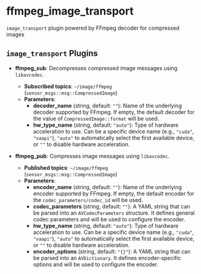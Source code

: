 # ffmpeg_image_transport

`image_transport` plugin powered by FFmpeg decoder for compressed images

## `image_transport` Plugins

* **ffmpeg_sub**: Decompresses compressed image messages using `libavcodec`.
  * **Subscribed topics**: `~/image/ffmpeg` (`sensor_msgs::msg::CompressedImage`)
  * **Parameters**:
    * **decoder_name** (string, default: `""`): Name of the underlying decoder supported by FFmpeg. If empty, the default decoder for the value of `CompressedImage::format` will be used.
    * **hw_type_name** (string, default: `"auto"`): Type of hardware acceleration to use. Can be a specific device name (e.g., `"cuda"`, `"vaapi"`), `"auto"` to automatically select the first available device, or `""` to disable hardware acceleration.

* **ffmpeg_pub**: Compresses image messages using `libavcodec`.
  * **Published topics**: `~/image/ffmpeg` (`sensor_msgs::msg::CompressedImage`)
  * **Parameters**:
    * **encoder_name** (string, default: `""`): Name of the underlying encoder supported by FFmpeg. If empty, the default encoder for the `codec_parameters/codec_id` will be used.
    * **codec_parameters** (string, default: `""`): A YAML string that can be parsed into an `AVCodecParameters` structure. It defines general codec parameters and will be used to configure the encoder.
    * **hw_type_name** (string, default: `"auto"`): Type of hardware acceleration to use. Can be a specific device name (e.g., `"cuda"`, `"vaapi"`), `"auto"` to automatically select the first available device, or `""` to disable hardware acceleration.
    * **encoder_options** (string, default: `"{}"`): A YAML string that can be parsed into an `AVDictionary`. It defines encoder-specific options and will be used to configure the encoder.